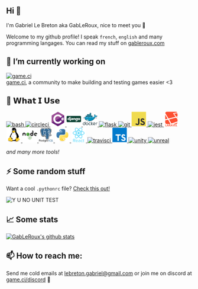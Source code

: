 ## Hi :wave:  

I'm Gabriel Le Breton aka GabLeRoux, nice to meet you 🍻

Welcome to my github profile! I speak `french`, `english` and many programming langages. You can read my stuff on [gableroux.com](http://www.gableroux.com/)

## 🔭 I’m currently working on

[![game.ci](https://s.gravatar.com/avatar/50c8f69688b341095cae3755bc0720b2?s=250)](https://game.ci/)  
[game.ci](https://game.ci), a community to make building and testing games easier <3

## 🔨 𝗪𝗵𝗮𝘁 𝗜 𝗨𝘀𝗲

<p align='left'><a href='https://www.gnu.org/software/bash/' target='_blank'>
  <img src='https://www.vectorlogo.zone/logos/gnu_bash/gnu_bash-icon.svg' alt='bash' width='40' height='40' /> </a>
  <a href='https://circleci.com' target='_blank'>
    <img src='https://www.vectorlogo.zone/logos/circleci/circleci-icon.svg' alt='circleci' width='40' height='40' />
  </a> <a href='https://www.w3schools.com/cs/' target='_blank'>
    <img src='https://raw.githubusercontent.com/devicons/devicon/master/icons/csharp/csharp-original.svg' alt='csharp' width='40' height='40' />
  </a> <a href='https://www.djangoproject.com/' target='_blank'>
    <img src='https://raw.githubusercontent.com/devicons/devicon/master/icons/django/django-original.svg' alt='django' width='40' height='40' />
  </a> <a href='https://www.docker.com/' target='_blank'>
    <img src='https://raw.githubusercontent.com/devicons/devicon/master/icons/docker/docker-original-wordmark.svg' alt='docker' width='40' height='40' />
  </a> <a href='https://flask.palletsprojects.com/' target='_blank'>
    <img src='https://www.vectorlogo.zone/logos/pocoo_flask/pocoo_flask-icon.svg' alt='flask' width='40' height='40' />
  </a> <a href='https://git-scm.com/' target='_blank'>
    <img src='https://www.vectorlogo.zone/logos/git-scm/git-scm-icon.svg' alt='git' width='40' height='40' /> </a>
  <a href='https://developer.mozilla.org/en-US/docs/Web/JavaScript' target='_blank'>
    <img src='https://raw.githubusercontent.com/devicons/devicon/master/icons/javascript/javascript-original.svg' alt='javascript' width='40' height='40' />
  </a> <a href='https://jestjs.io' target='_blank'>
    <img src='https://www.vectorlogo.zone/logos/jestjsio/jestjsio-icon.svg' alt='jest' width='40' height='40' /> </a>
  <a href='https://laravel.com/' target='_blank'>
    <img src='https://raw.githubusercontent.com/devicons/devicon/master/icons/laravel/laravel-plain-wordmark.svg' alt='laravel' width='40' height='40' />
  </a> <a href='https://www.linux.org/' target='_blank'>
    <img src='https://raw.githubusercontent.com/devicons/devicon/master/icons/linux/linux-original.svg' alt='linux' width='40' height='40' />
  </a> <a href='https://nodejs.org' target='_blank'>
    <img src='https://raw.githubusercontent.com/devicons/devicon/master/icons/nodejs/nodejs-original-wordmark.svg' alt='nodejs' width='40' height='40' />
  </a> <a href='https://www.postgresql.org' target='_blank'>
    <img src='https://raw.githubusercontent.com/devicons/devicon/master/icons/postgresql/postgresql-original-wordmark.svg' alt='postgresql' width='40' height='40' />
  </a> <a href='https://www.python.org' target='_blank'>
    <img src='https://raw.githubusercontent.com/devicons/devicon/master/icons/python/python-original.svg' alt='python' width='40' height='40' />
  </a> <a href='https://reactjs.org/' target='_blank'>
    <img src='https://raw.githubusercontent.com/devicons/devicon/master/icons/react/react-original-wordmark.svg' alt='react' width='40' height='40' />
  </a> <a href='https://travis-ci.org' target='_blank'>
    <img src='https://www.vectorlogo.zone/logos/travis-ci/travis-ci-icon.svg' alt='travisci' width='40' height='40' />
  </a> <a href='https://www.typescriptlang.org/' target='_blank'>
    <img src='https://raw.githubusercontent.com/devicons/devicon/master/icons/typescript/typescript-original.svg' alt='typescript' width='40' height='40' />
  </a> <a href='https://unity.com/' target='_blank'>
    <img src='https://www.vectorlogo.zone/logos/unity3d/unity3d-icon.svg' alt='unity' width='40' height='40' /> </a>
  <a href='https://unrealengine.com/' target='_blank'>
    <img src='https://raw.githubusercontent.com/kenangundogan/fontisto/036b7eca71aab1bef8e6a0518f7329f13ed62f6b/icons/svg/brand/unreal-engine.svg' alt='unreal' width='40' height='40' />
  </a></p>

_and many more tools!_

## ⚡ Some random stuff

Want a cool `.pythonrc` file? [Check this out!](https://gableroux.com/python/2016/01/20/python-interpreter-autocomplete/)

![Y U NO UNIT TEST](http://i.imgur.com/vkyufhy.png)

## 📈 Some stats

[![GabLeRoux's github stats](https://github-readme-stats.vercel.app/api?username=GabLeRoux)](https://github.com/GabLeRoux/)

## 📫 How to reach me:

Send me cold emails at [lebreton.gabriel@gmail.com](mailto:lebreton.gabriel@gmail.com) or join me on discord at [game.ci/discord](http://game.ci/discord) 🤘
